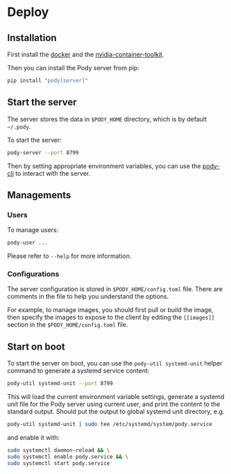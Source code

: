 # Deploy

## Installation
First install the [docker](https://docs.docker.com/) and the [nvidia-container-toolkit](https://docs.nvidia.com/datacenter/cloud-native/container-toolkit/latest/install-guide.html).

Then you can install the Pody server from pip:
```sh
pip install "pody[server]"
```

## Start the server
The server stores the data in `$PODY_HOME` directory, which is by default `~/.pody`.

To start the server:
```sh
pody-server --port 8799
```
Then by setting appropriate environment variables, 
you can use the [pody-cli](/pody-cli) to interact with the server.

## Managements

### Users
To manage users:
```sh
pody-user ...
```
Please refer to `--help` for more information.

### Configurations
The server configuration is stored in `$PODY_HOME/config.toml` file. 
There are comments in the file to help you understand the options. 

For example, to manage images, you should first pull or build the image, 
then specify the images to expose to the client by editing the `[[images]]` section in the
`$PODY_HOME/config.toml` file.

## Start on boot
To start the server on boot, you can use the `pody-util systemd-unit` helper command to generate a systemd service content:
```sh
pody-util systemd-unit --port 8799
```
This will load the current environment variable settings, 
generate a systemd unit file for the Pody server using current user, 
and print the content to the standard output.
Should put the output to global systemd unit directory, e.g. 
```sh
pody-util systemd-unit | sudo tee /etc/systemd/system/pody.service
```
and enable it with: 
```sh
sudo systemctl daemon-reload && \
sudo systemctl enable pody.service && \
sudo systemctl start pody.service
```